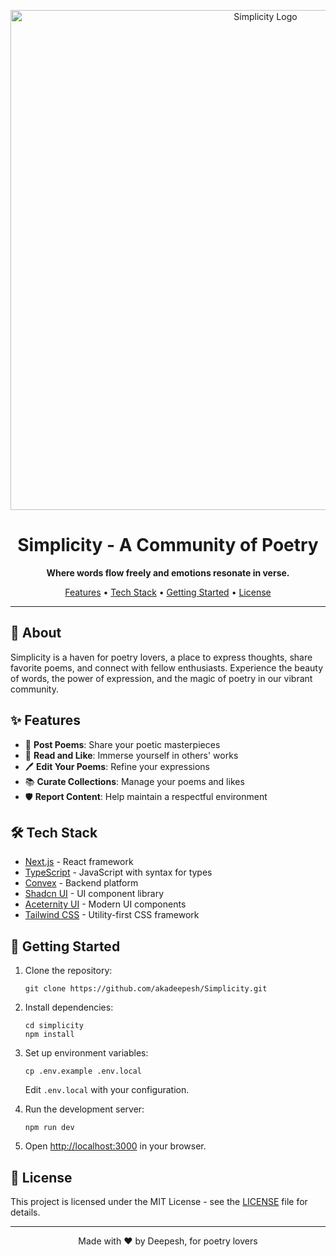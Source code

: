 <p align="center">
  <img src="https://github.com/user-attachments/assets/43eb4ab9-89fc-4a76-81e6-dc0e767528c0" alt="Simplicity Logo" width="800">
</p>

<h1 align="center">Simplicity - A Community of Poetry</h1>

<p align="center">
  <strong>Where words flow freely and emotions resonate in verse.</strong>
</p>

<p align="center">
  <a href="#features">Features</a> •
  <a href="#tech-stack">Tech Stack</a> •
  <a href="#getting-started">Getting Started</a> •
  <a href="#license">License</a>
</p>

---

## 🌟 About

Simplicity is a haven for poetry lovers, a place to express thoughts, share favorite poems, and connect with fellow enthusiasts. Experience the beauty of words, the power of expression, and the magic of poetry in our vibrant community.

## ✨ Features

- 📝 **Post Poems**: Share your poetic masterpieces
- 👀 **Read and Like**: Immerse yourself in others' works
- 🖊️ **Edit Your Poems**: Refine your expressions
- 📚 **Curate Collections**: Manage your poems and likes
- 🛡️ **Report Content**: Help maintain a respectful environment

## 🛠️ Tech Stack

- [Next.js](https://nextjs.org/) - React framework
- [TypeScript](https://www.typescriptlang.org/) - JavaScript with syntax for types
- [Convex](https://www.convex.dev/) - Backend platform
- [Shadcn UI](https://ui.shadcn.com/) - UI component library
- [Aceternity UI](https://ui.aceternity.com/) - Modern UI components
- [Tailwind CSS](https://tailwindcss.com/) - Utility-first CSS framework

## 🚀 Getting Started

1. Clone the repository:
   ```
   git clone https://github.com/akadeepesh/Simplicity.git
   ```

2. Install dependencies:
   ```
   cd simplicity
   npm install
   ```

3. Set up environment variables:
   ```
   cp .env.example .env.local
   ```
   Edit `.env.local` with your configuration.

4. Run the development server:
   ```
   npm run dev
   ```

5. Open [http://localhost:3000](http://localhost:3000) in your browser.

## 📄 License

This project is licensed under the MIT License - see the [LICENSE](LICENSE) file for details.

---

<p align="center">
  Made with ❤️ by Deepesh, for poetry lovers
</p>
